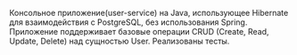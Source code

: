 Консольное приложение(user-service) на Java, использующее Hibernate для взаимодействия с PostgreSQL, без использования Spring. Приложение поддерживает базовые операции CRUD (Create, Read, Update, Delete) над сущностью User. Реализованы тесты.
